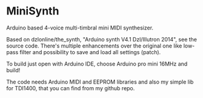 # MiniSynth
Arduino based 4-voice multi-timbral mini MIDI synthesizer.

Based on dzlonline/the_synth, "Arduino synth V4.1 Dzl/Illutron 2014", see the source code. There's multiple enhancements over the original one like low-pass filter and possibility to save and load all settings (patch).

To build just open with Arduino IDE, choose Arduino pro mini 16MHz and build!

The code needs Arduino MIDI and EEPROM libraries and also my simple lib for TDI1400, that you can find from my github repo.

